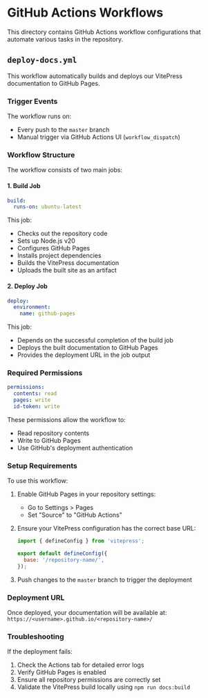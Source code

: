# GitHub Actions Workflows

This directory contains GitHub Actions workflow configurations that automate various tasks in the repository.

## `deploy-docs.yml`

This workflow automatically builds and deploys our VitePress documentation to GitHub Pages.

### Trigger Events

The workflow runs on:

- Every push to the `master` branch
- Manual trigger via GitHub Actions UI (`workflow_dispatch`)

### Workflow Structure

The workflow consists of two main jobs:

#### 1. Build Job

```yaml
build:
  runs-on: ubuntu-latest
```

This job:

- Checks out the repository code
- Sets up Node.js v20
- Configures GitHub Pages
- Installs project dependencies
- Builds the VitePress documentation
- Uploads the built site as an artifact

#### 2. Deploy Job

```yaml
deploy:
  environment:
    name: github-pages
```

This job:

- Depends on the successful completion of the build job
- Deploys the built documentation to GitHub Pages
- Provides the deployment URL in the job output

### Required Permissions

```yaml
permissions:
  contents: read
  pages: write
  id-token: write
```

These permissions allow the workflow to:

- Read repository contents
- Write to GitHub Pages
- Use GitHub's deployment authentication

### Setup Requirements

To use this workflow:

1. Enable GitHub Pages in your repository settings:

   - Go to Settings > Pages
   - Set "Source" to "GitHub Actions"

2. Ensure your VitePress configuration has the correct base URL:

   ```js
   import { defineConfig } from 'vitepress';

   export default defineConfig({
     base: '/repository-name/',
   });
   ```

3. Push changes to the `master` branch to trigger the deployment

### Deployment URL

Once deployed, your documentation will be available at:
`https://<username>.github.io/<repository-name>/`

### Troubleshooting

If the deployment fails:

1. Check the Actions tab for detailed error logs
2. Verify GitHub Pages is enabled
3. Ensure all repository permissions are correctly set
4. Validate the VitePress build locally using `npm run docs:build`
